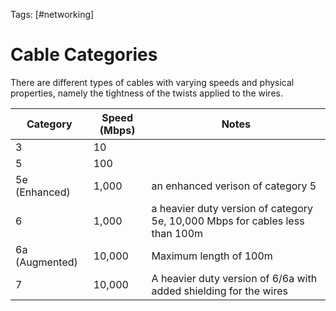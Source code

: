 Tags: [#networking]

# Cable Categories

There are different types of cables with varying speeds and physical properties, namely the tightness of the twists applied to the wires.

|Category|Speed (Mbps)|Notes|
|-|-|-|
|3|10||
|5|100||
|5e (Enhanced)|1,000|an enhanced verison of category 5|
|6|1,000|a heavier duty version of category 5e, 10,000 Mbps for cables less than 100m|
|6a (Augmented)|10,000|Maximum length of 100m|
|7|10,000|A heavier duty version of 6/6a with added shielding for the wires|
